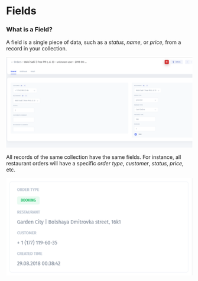 # Fields

### What is a Field?

A field is a single piece of data, such as a _status_, _name_, or _price_, from a record in your collection.

![A record with fields](../../.gitbook/assets/image%20%28334%29.png)

All records of the same collection have the same fields. For instance, all restaurant orders will have a specific _order type_, _customer_, _status_, _price_, etc.

![](../../.gitbook/assets/image%20%28310%29.png)


